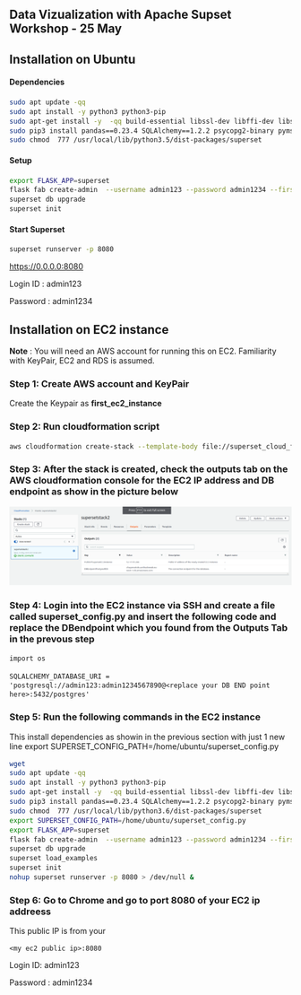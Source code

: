 ## Data Vizualization with Apache Supset Workshop - 25 May

## Installation on Ubuntu


#### Dependencies
``` bash
sudo apt update -qq
sudo apt install -y python3 python3-pip
sudo apt-get install -y  -qq build-essential libssl-dev libffi-dev libsasl2-dev libldap2-dev
sudo pip3 install pandas==0.23.4 SQLAlchemy==1.2.2 psycopg2-binary pymssql superset 
sudo chmod  777 /usr/local/lib/python3.5/dist-packages/superset
```

#### Setup
``` bash
export FLASK_APP=superset
flask fab create-admin  --username admin123 --password admin1234 --firstname admin --lastname admin --email admin@gma.com
superset db upgrade 
superset init
```

#### Start Superset

``` bash
superset runserver -p 8080
```
https://0.0.0.0:8080

Login ID : admin123

Password : admin1234

## Installation on EC2 instance

**Note** : You will need an AWS account for running this on EC2. Familiarity with KeyPair, EC2 and RDS is assumed.

### Step 1: Create AWS account and KeyPair
Create the Keypair as **first_ec2_instance**

### Step 2: Run cloudformation script
```bash
aws cloudformation create-stack --template-body file://superset_cloud_formation.yaml  --stack-name supersetstack2  --parameters ParameterKey=KeyPairName,ParameterValue=first_ec2_instance
```

### Step 3: After the stack is created, check the outputs tab on the AWS cloudformation console for the EC2 IP address and DB endpoint as show in the picture below
![asa](images/cf_output.png "Logo Title Text 1")

### Step 4: Login into the EC2 instance via SSH and create a file called **superset_config.py** and insert the following code and replace the DBendpoint which you found from the Outputs Tab in the prevous step

```python3
import os

SQLALCHEMY_DATABASE_URI = 'postgresql://admin123:admin1234567890@<replace your DB END point here>:5432/postgres'
```

### Step 5: Run the following commands in the EC2 instance

This install dependencies as showin in the previous section with just 1 new line export SUPERSET_CONFIG_PATH=/home/ubuntu/superset_config.py


```bash
wget 
sudo apt update -qq
sudo apt install -y python3 python3-pip
sudo apt-get install -y  -qq build-essential libssl-dev libffi-dev libsasl2-dev libldap2-dev
sudo pip3 install pandas==0.23.4 SQLAlchemy==1.2.2 psycopg2-binary pymssql superset 
sudo chmod  777 /usr/local/lib/python3.6/dist-packages/superset
export SUPERSET_CONFIG_PATH=/home/ubuntu/superset_config.py
export FLASK_APP=superset
flask fab create-admin  --username admin123 --password admin1234 --firstname admin --lastname admin --email admin@gma.com
superset db upgrade 
superset load_examples
superset init
nohup superset runserver -p 8080 > /dev/null &
```

### Step 6: Go to Chrome and go to port 8080 of your EC2 ip addreess

This public IP is from your
```
<my ec2 public ip>:8080
```
Login ID: admin123

Password : admin1234


